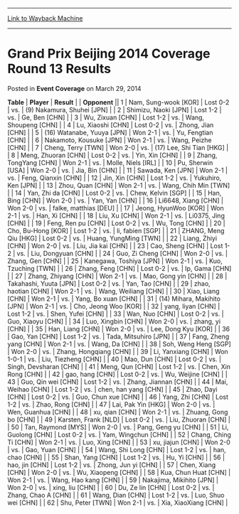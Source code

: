 
---
[Link to Wayback Machine](https://web.archive.org/web/20160923035746/http://magic.wizards.com/en/articles/archive/event-coverage/grand-prix-beijing-2014-coverage-round-13-results-2014-03-29)

[_metadata_:description]:- "TablePlayerResult"
[_metadata_:generator]:- "Drupal 7 (http://drupal.org)"
[_metadata_:node]:- "444981"
[_metadata_:publish_date]:- "2014-03-29"
[_metadata_:source]:- "div-main-content"
[_metadata_:title]:- "Grand Prix Beijing 2014 Coverage Round 13 Results"
[_metadata_:wayback_capture_timestamp]:- "2016-09-23 03:57:46"
[_metadata_:wayback_raw_url]:- "https://web.archive.org/web/20160923035746id_/http://magic.wizards.com/en/articles/archive/event-coverage/grand-prix-beijing-2014-coverage-round-13-results-2014-03-29"
[_metadata_:wayback_url]:- "http://magic.wizards.com/en/articles/archive/event-coverage/grand-prix-beijing-2014-coverage-round-13-results-2014-03-29"
---


Grand Prix Beijing 2014 Coverage Round 13 Results
=================================================



 Posted in **Event Coverage**
 on March 29, 2014 












 **Table** | **Player** | **Result** |  | **Opponent** ||  1 | Nam, Sung-wook [KOR] | Lost 0-2 | vs. | (9) Nakamura, Shuhei [JPN] |
|  2 | Shimizu, Naoki [JPN] | Lost 1-2 | vs. | Ge, Ben [CHN] |
|  3 | Wu, Zixuan [CHN] | Lost 1-2 | vs. | Wang, Shoupeng [CHN] |
|  4 | Lu, Xiaoshi [CHN] | Lost 0-2 | vs. | Zhong, Jian [CHN] |
|  5 | (16) Watanabe, Yuuya [JPN] | Won 2-1 | vs. | Yu, Fengtian [CHN] |
|  6 | Nakamoto, Kousuke [JPN] | Won 2-1 | vs. | Wang, Peizhe [CHN] |
|  7 | Cheng, Terry [TWN] | Won 2-0 | vs. | (17) Lee, Shi Tian [HKG] |
|  8 | Meng, Zhuoran [CHN] | Lost 0-2 | vs. | Yin, Xin [CHN] |
|  9 | Zhang, TongYang [CHN] | Won 2-1 | vs. | Molle, Niels [IRL] |
|  10 | Pu, Sherwin [USA] | Won 2-0 | vs. | Jia, Bin [CHN] |
|  11 | Sawada, Ken [JPN] | Won 2-1 | vs. | Feng, Qianxin [CHN] |
|  12 | Jin, Xin [CHN] | Lost 1-2 | vs. | Yukuhiro, Ken [JPN] |
|  13 | Zhou, Quan [CHN] | Won 2-1 | vs. | Wang, Chih Min [TWN] |
|  14 | Yan, Zhi da [CHN] | Lost 0-2 | vs. | Chew, Kelvin [SGP] |
|  15 | Han, Bing [CHN] | Won 2-0 | vs. | Yan, Yan [CHN] |
|  16 | Li6648, Xiang [CHN] | Won 2-0 | vs. | falke, matthias [DEU] |
|  17 | Jeong, HyunWoo [KOR] | Won 2-1 | vs. | Han, Xi [CHN] |
|  18 | Liu, Xu [CHN] | Won 2-1 | vs. | Li0375, Jing [CHN] |
|  19 | Feng, Ren pu [CHN] | Lost 0-2 | vs. | Wu, Tong [CHN] |
|  20 | Cho, Bu-Hong [KOR] | Lost 1-2 | vs. | li, fabien [SGP] |
|  21 | ZHANG, Meng Qiu [HKG] | Lost 0-2 | vs. | Huang, YungMing [TWN] |
|  22 | Liang, Zhiyi [CHN] | Won 2-0 | vs. | Liu, Jia kai [CHN] |
|  23 | Cao, Sheng [CHN] | Lost 1-2 | vs. | Liu, Dongyuan [CHN] |
|  24 | Guo, Zi Cheng [CHN] | Won 2-0 | vs. | Zhang, Gen [CHN] |
|  25 | Kanegawa, Toshiya [JPN] | Won 2-1 | vs. | Kuo, Tzuching [TWN] |
|  26 | Zhang, Feng [CHN] | Lost 0-2 | vs. | Ip, Gama [CHN] |
|  27 | Zhang, Zhiyang [CHN] | Won 2-1 | vs. | Mao, Gong yin [CHN] |
|  28 | Takahashi, Yuuta [JPN] | Lost 0-2 | vs. | Yan, Tao [CHN] |
|  29 | zhao, haotian [CHN] | Won 2-1 | vs. | Wang, Weiliang [CHN] |
|  30 | Xiao, Liang [CHN] | Won 2-1 | vs. | Yang, Bo xuan [CHN] |
|  31 | (14) Mihara, Makihito [JPN] | Won 2-1 | vs. | Cho, Jeong Woo [KOR] |
|  32 | yang, liyan [CHN] | Lost 1-2 | vs. | Shen, Yufei [CHN] |
|  33 | Wan, Nuo [CHN] | Lost 0-2 | vs. | Guo, Xiaoyu [CHN] |
|  34 | Luo, Xingbin [CHN] | Won 2-0 | vs. | zhang, yi [CHN] |
|  35 | Han, Liang [CHN] | Won 2-0 | vs. | Lee, Dong Kyu [KOR] |
|  36 | Gao, Yan [CHN] | Lost 1-2 | vs. | Tada, Mitsuhiro [JPN] |
|  37 | Fang, Zheng yang [CHN] | Won 2-1 | vs. | Wang, Da [CHN] |
|  38 | Soh, Weng Heng [SGP] | Won 2-0 | vs. | Zhang, Hongqiang [CHN] |
|  39 | Li, Yanxiang [CHN] | Won 1-0-1 | vs. | Liu, Tiezheng [CHN] |
|  40 | Mao, Dun [CHN] | Lost 0-2 | vs. | Singh, Devsharan [CHN] |
|  41 | Meng, Qun [CHN] | Lost 1-2 | vs. | Chen, Xin Rong [CHN] |
|  42 | gao, hang [CHN] | Lost 0-2 | vs. | Wu, Weijine [CHN] |
|  43 | Guo, Qin wei [CHN] | Lost 1-2 | vs. | Zhang, Jiannan [CHN] |
|  44 | Mai, Weihao [CHN] | Lost 1-2 | vs. | chen, han yang [CHN] |
|  45 | Zhao, Dayi [CHN] | Lost 0-2 | vs. | Guo, Chun xue [CHN] |
|  46 | Yang, Zhi [CHN] | Lost 1-2 | vs. | Zhao, Rong [CHN] |
|  47 | Lai, Pak Yin [HKG] | Won 2-0 | vs. | Wen, Guanhua [CHN] |
|  48 | xu, qian [CHN] | Won 2-1 | vs. | Zhuang, Gong bo [CHN] |
|  49 | Karsten, Frank [NLD] | Lost 0-2 | vs. | Liu, Zhuoran [CHN] |
|  50 | Tan, Raymond [MYS] | Won 2-0 | vs. | Pang, Geng yu [CHN] |
|  51 | Li, Guolong [CHN] | Lost 0-2 | vs. | Yam, Wingchun [CHN] |
|  52 | Chang, Ching Ti [CHN] | Won 2-1 | vs. | Luo, Xing [CHN] |
|  53 | xu, jiajun [CHN] | Won 2-0 | vs. | Gao, Yuan [CHN] |
|  54 | Wang, Shi Long [CHN] | Lost 1-2 | vs. | han, chao [CHN] |
|  55 | Shan, Yang [CHN] | Lost 1-2 | vs. | Hu, Yi [CHN] |
|  56 | hao, jin [CHN] | Lost 1-2 | vs. | Zhong, Jun yi [CHN] |
|  57 | Chen, Xiang [CHN] | Won 2-0 | vs. | Wu, Xiaopeng [CHN] |
|  58 | Kua, Chun Huat [CHN] | Won 2-1 | vs. | Wang, Hao kang [CHN] |
|  59 | Nakajima, Mikihito [JPN] | Won 2-0 | vs. | xing, liu [CHN] |
|  60 | Du, Ze lin [CHN] | Lost 0-2 | vs. | Zhang, Chao A [CHN] |
|  61 | Wang, Dian [CHN] | Lost 1-2 | vs. | Luo, Shuo wei [CHN] |
|  62 | Shu, Peter [TWN] | Won 2-1 | vs. | Xia, XiaoXiang [CHN] |







